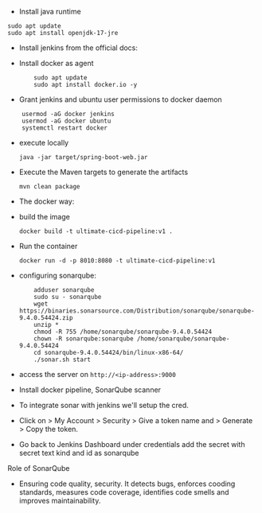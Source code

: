 - Install java runtime
```
sudo apt update
sudo apt install openjdk-17-jre
```
- Install jenkins from the official docs:

- Install docker as agent
  ```
      sudo apt update
      sudo apt install docker.io -y
  ```
- Grant jenkins and ubuntu user permissions to docker daemon
 ```sudo su - 
     usermod -aG docker jenkins
     usermod -aG docker ubuntu
     systemctl restart docker
```
- execute locally
  ```
  java -jar target/spring-boot-web.jar
  ```
- Execute the Maven targets to generate the artifacts
  ```
  mvn clean package
  ```
- The docker way:
- build the image
  ```
  docker build -t ultimate-cicd-pipeline:v1 .
  ```
- Run the container
  ```
  docker run -d -p 8010:8080 -t ultimate-cicd-pipeline:v1
  ```
- configuring sonarqube: 

    ```apt install unzip
        adduser sonarqube
        sudo su - sonarqube
        wget https://binaries.sonarsource.com/Distribution/sonarqube/sonarqube-9.4.0.54424.zip
        unzip *
        chmod -R 755 /home/sonarqube/sonarqube-9.4.0.54424
        chown -R sonarqube:sonarqube /home/sonarqube/sonarqube-9.4.0.54424
        cd sonarqube-9.4.0.54424/bin/linux-x86-64/
        ./sonar.sh start
    ```
- access the server on ```http://<ip-address>:9000```
- Install docker pipeline, SonarQube scanner
- To integrate sonar with jenkins we'll setup the cred.
- Click on > My Account > Security > Give a token name and > Generate > Copy the token.
- Go back to Jenkins Dashboard under credentials add the secret with secret text kind and id as sonarqube

Role of SonarQube
- Ensuring code quality, security. It detects bugs, enforces cooding standards, measures code coverage, identifies code smells and improves maintainability.
